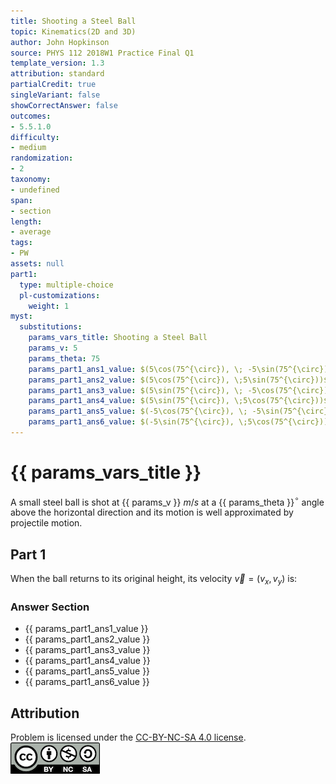```yaml
---
title: Shooting a Steel Ball
topic: Kinematics(2D and 3D)
author: John Hopkinson
source: PHYS 112 2018W1 Practice Final Q1
template_version: 1.3
attribution: standard
partialCredit: true
singleVariant: false
showCorrectAnswer: false
outcomes:
- 5.5.1.0
difficulty:
- medium
randomization:
- 2
taxonomy:
- undefined
span:
- section
length:
- average
tags:
- PW
assets: null
part1:
  type: multiple-choice
  pl-customizations:
    weight: 1
myst:
  substitutions:
    params_vars_title: Shooting a Steel Ball
    params_v: 5
    params_theta: 75
    params_part1_ans1_value: $(5\cos(75^{\circ}), \; -5\sin(75^{\circ}))$
    params_part1_ans2_value: $(5\cos(75^{\circ}), \;5\sin(75^{\circ}))$
    params_part1_ans3_value: $(5\sin(75^{\circ}), \; -5\cos(75^{\circ}))$
    params_part1_ans4_value: $(5\sin(75^{\circ}), \;5\cos(75^{\circ}))$
    params_part1_ans5_value: $(-5\cos(75^{\circ}), \; -5\sin(75^{\circ}))$
    params_part1_ans6_value: $(-5\sin(75^{\circ}), \;5\cos(75^{\circ}))$
---
```

# {{ params_vars_title }}
A small steel ball is shot at {{ params_v }} $m/s$ at a {{ params_theta }}$^{\circ}$ angle above the horizontal direction and its motion is well approximated by projectile motion.

## Part 1

When the ball returns to its original height, its velocity $\overrightarrow{v} = (v_x, v_y)$ is:

### Answer Section

- {{ params_part1_ans1_value }}
- {{ params_part1_ans2_value }}
- {{ params_part1_ans3_value }}
- {{ params_part1_ans4_value }}
- {{ params_part1_ans5_value }}
- {{ params_part1_ans6_value }}

## Attribution

Problem is licensed under the [CC-BY-NC-SA 4.0 license](https://creativecommons.org/licenses/by-nc-sa/4.0/).<br> ![The Creative Commons 4.0 license requiring attribution-BY, non-commercial-NC, and share-alike-SA license.](https://raw.githubusercontent.com/firasm/bits/master/by-nc-sa.png)